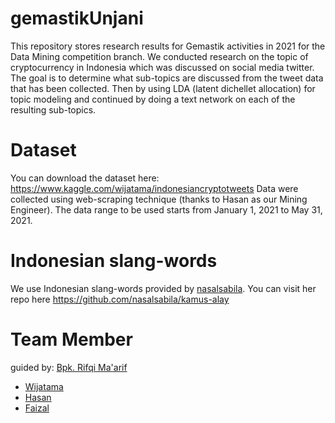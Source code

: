 # gemastikUnjani
This repository stores research results for Gemastik activities in 2021 for the Data Mining competition branch. 
We conducted research on the topic of cryptocurrency in Indonesia which was discussed on social media twitter.
The goal is to determine what sub-topics are discussed from the tweet data that has been collected.
Then by using LDA (latent dichellet allocation) for topic modeling and continued by doing a text network on each of the resulting sub-topics.

# Dataset
You can download the dataset here:
https://www.kaggle.com/wijatama/indonesiancryptotweets
Data were collected using web-scraping technique (thanks to Hasan as our Mining Engineer).
The data range to be used starts from January 1, 2021 to May 31, 2021.

# Indonesian slang-words
We use Indonesian slang-words provided by <a href="https://github.com/nasalsabila">nasalsabila</a>.
You can visit her repo here
https://github.com/nasalsabila/kamus-alay

# Team Member
guided by: <a href="https://github.com/kalijaga-ad">Bpk. Rifqi Ma'arif</a> <br>
- <a href="https://github.com/SokKanaTorajd">Wijatama</a>
- <a href="https://github.com/disaster007">Hasan</a>
- <a href="https://github.com/akhzz">Faizal</a>


